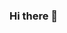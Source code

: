 ### Hi there 👋

<!--
**streetturtle/streetturtle** is a ✨ _special_ ✨ repository because its `README.md` (this file) appears on your GitHub profile.
\

<img align='right' src="https://github-readme-stats.vercel.app/api?username=streetturtle&title_color=88C0D0&icon_color=88C0D0&text_color=E5E9F0&bg_color=2E3440">
